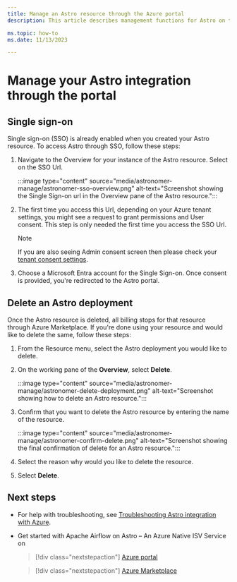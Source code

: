 ```yaml
---
title: Manage an Astro resource through the Azure portal
description: This article describes management functions for Astro on the Azure portal. 

ms.topic: how-to
ms.date: 11/13/2023

---
```


# Manage your Astro integration through the portal

## Single sign-on

Single sign-on (SSO) is already enabled when you created your Astro resource. To access Astro through SSO, follow these steps:

1. Navigate to the Overview for your instance of the Astro resource. Select on the SSO Url.

   :::image type="content" source="media/astronomer-manage/astronomer-sso-overview.png" alt-text="Screenshot showing the Single Sign-on url in the  Overview pane of the Astro resource.":::

1. The first time you access this Url, depending on your Azure tenant settings, you might see a request to grant permissions and User consent. This step is only needed the first time you access the SSO Url.

   > [!NOTE]
   > If you are also seeing Admin consent screen then please check your [tenant consent settings](/azure/active-directory/manage-apps/configure-user-consent).
   >

1. Choose a Microsoft Entra account for the Single Sign-on. Once consent is provided, you're redirected to the Astro portal.

## Delete an Astro deployment

Once the Astro resource is deleted, all billing stops for that resource through Azure Marketplace. If you're done using your resource and would like to delete the same, follow these steps:

1. From the Resource menu, select the Astro deployment you would like to delete.

1. On the working pane of the **Overview**, select **Delete**.

    :::image type="content" source="media/astronomer-manage/astronomer-delete-deployment.png" alt-text="Screenshot showing how to delete an Astro resource.":::

1. Confirm that you want to delete the Astro resource by entering the name of the resource.

    :::image type="content" source="media/astronomer-manage/astronomer-confirm-delete.png" alt-text="Screenshot showing the final confirmation of delete for an Astro resource.":::

1. Select the reason why would you like to delete the resource.

1. Select **Delete**.

## Next steps

- For help with troubleshooting, see [Troubleshooting Astro integration with Azure](astronomer-troubleshoot.md).
- Get started with Apache Airflow on Astro – An Azure Native ISV Service on

    > [!div class="nextstepaction"]
    > [Azure portal](https://ms.portal.azure.com/?Azure_Marketplace_Astronomer_assettypeoptions=%7B%22Astronomer%22%3A%7B%22options%22%3A%22%22%7D%7D#browse/Astronomer.Astro%2Forganizations)

    > [!div class="nextstepaction"]
    > [Azure Marketplace](https://azuremarketplace.microsoft.com/en-us/marketplace/apps/astronomer1591719760654.astronomer?tab=Overview)
